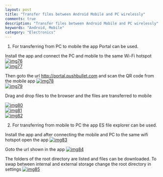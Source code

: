 ```yaml
---
layout: post
title: "Transfer files between Android Mobile and PC wirelessly"
comments: true
description: "Transfer files between Android Mobile and PC wirelessly"
keywords: "Android, Mobile"
category: "Electronics"
---
```


1) For transferring from PC to mobile the app Portal can be used.

Install the app and connect the PC and mobile to the same Wi-Fi hotspot
[![img76](https://a6unraj.github.io/assets/images/img76.png)](https://a6unraj.github.io/assets/images/img76.png)<br/>
[![img77](https://a6unraj.github.io/assets/images/img77.png)](https://a6unraj.github.io/assets/images/img77.png)<br/>

Then goto the url http://portal.pushbullet.com and  scan the QR code from the mobile app
[![img78](https://a6unraj.github.io/assets/images/img78.png)](https://a6unraj.github.io/assets/images/img78.png)<br/>
[![img79](https://a6unraj.github.io/assets/images/img79.png)](https://a6unraj.github.io/assets/images/img79.png)<br/>

Drag and drop files to the browser and the files are transferred to mobile

[![img80](https://a6unraj.github.io/assets/images/img80.png)](https://a6unraj.github.io/assets/images/img80.png)<br/>
[![img81](https://a6unraj.github.io/assets/images/img81.png)](https://a6unraj.github.io/assets/images/img81.png)<br/>
[![img82](https://a6unraj.github.io/assets/images/img82.png)](https://a6unraj.github.io/assets/images/img82.png)<br/>

2) For transferring from mobile to PC the app ES file explorer can be used.

Install the app and after connecting the mobile and PC to the same wifi hotspot open the app
[![img83](https://a6unraj.github.io/assets/images/img83.png)](https://a6unraj.github.io/assets/images/img83.png)<br/>

Goto the url shown in the app
[![img84](https://a6unraj.github.io/assets/images/img84.png)](https://a6unraj.github.io/assets/images/img84.png)<br/>


The folders of the root directory are listed and files can be downloaded. To swap between internal and external storage change the root directory in settings
[![img85](https://a6unraj.github.io/assets/images/img85.png)](https://a6unraj.github.io/assets/images/img85.png)<br/>
